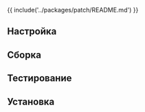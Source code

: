 {{ include('../packages/patch/README.md') }}

## Настройка

<package-script :package="'patch'" :type="'configure'"></package-script>

## Сборка

<package-script :package="'patch'" :type="'build'"></package-script>

## Тестирование

<package-script :package="'patch'" :type="'test'"></package-script>

## Установка

<package-script :package="'patch'" :type="'install'"></package-script>


